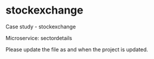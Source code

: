 # stockexchange
Case study - stockexchange

Microservice: sectordetails

Please update the file as and when the project is updated.
